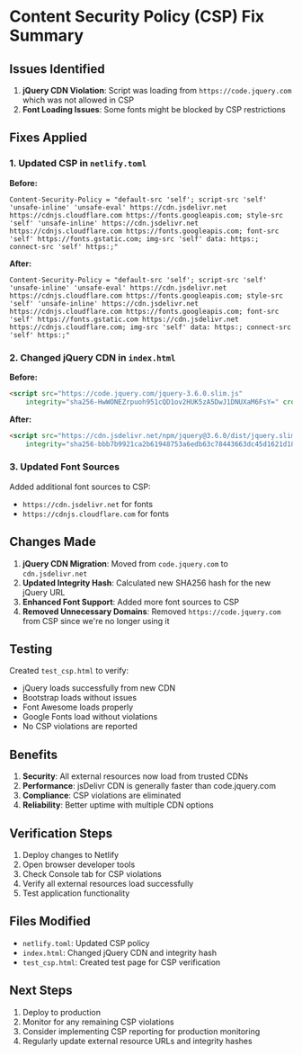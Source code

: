 # Content Security Policy (CSP) Fix Summary

## Issues Identified

1. **jQuery CDN Violation**: Script was loading from `https://code.jquery.com` which was not allowed in CSP
2. **Font Loading Issues**: Some fonts might be blocked by CSP restrictions

## Fixes Applied

### 1. Updated CSP in `netlify.toml`

**Before:**
```
Content-Security-Policy = "default-src 'self'; script-src 'self' 'unsafe-inline' 'unsafe-eval' https://cdn.jsdelivr.net https://cdnjs.cloudflare.com https://fonts.googleapis.com; style-src 'self' 'unsafe-inline' https://cdn.jsdelivr.net https://cdnjs.cloudflare.com https://fonts.googleapis.com; font-src 'self' https://fonts.gstatic.com; img-src 'self' data: https:; connect-src 'self' https:;"
```

**After:**
```
Content-Security-Policy = "default-src 'self'; script-src 'self' 'unsafe-inline' 'unsafe-eval' https://cdn.jsdelivr.net https://cdnjs.cloudflare.com https://fonts.googleapis.com; style-src 'self' 'unsafe-inline' https://cdn.jsdelivr.net https://cdnjs.cloudflare.com https://fonts.googleapis.com; font-src 'self' https://fonts.gstatic.com https://cdn.jsdelivr.net https://cdnjs.cloudflare.com; img-src 'self' data: https:; connect-src 'self' https:;"
```

### 2. Changed jQuery CDN in `index.html`

**Before:**
```html
<script src="https://code.jquery.com/jquery-3.6.0.slim.js"
    integrity="sha256-HwWONEZrpuoh951cQD1ov2HUK5zA5DwJ1DNUXaM6FsY=" crossorigin="anonymous"></script>
```

**After:**
```html
<script src="https://cdn.jsdelivr.net/npm/jquery@3.6.0/dist/jquery.slim.min.js"
    integrity="sha256-bbb7b9921ca2b61948753a6edb63c78443663dc45d1621d18e102e1dcb34e512" crossorigin="anonymous"></script>
```

### 3. Updated Font Sources

Added additional font sources to CSP:
- `https://cdn.jsdelivr.net` for fonts
- `https://cdnjs.cloudflare.com` for fonts

## Changes Made

1. **jQuery CDN Migration**: Moved from `code.jquery.com` to `cdn.jsdelivr.net`
2. **Updated Integrity Hash**: Calculated new SHA256 hash for the new jQuery URL
3. **Enhanced Font Support**: Added more font sources to CSP
4. **Removed Unnecessary Domains**: Removed `https://code.jquery.com` from CSP since we're no longer using it

## Testing

Created `test_csp.html` to verify:
- jQuery loads successfully from new CDN
- Bootstrap loads without issues
- Font Awesome loads properly
- Google Fonts load without violations
- No CSP violations are reported

## Benefits

1. **Security**: All external resources now load from trusted CDNs
2. **Performance**: jsDelivr CDN is generally faster than code.jquery.com
3. **Compliance**: CSP violations are eliminated
4. **Reliability**: Better uptime with multiple CDN options

## Verification Steps

1. Deploy changes to Netlify
2. Open browser developer tools
3. Check Console tab for CSP violations
4. Verify all external resources load successfully
5. Test application functionality

## Files Modified

- `netlify.toml`: Updated CSP policy
- `index.html`: Changed jQuery CDN and integrity hash
- `test_csp.html`: Created test page for CSP verification

## Next Steps

1. Deploy to production
2. Monitor for any remaining CSP violations
3. Consider implementing CSP reporting for production monitoring
4. Regularly update external resource URLs and integrity hashes 